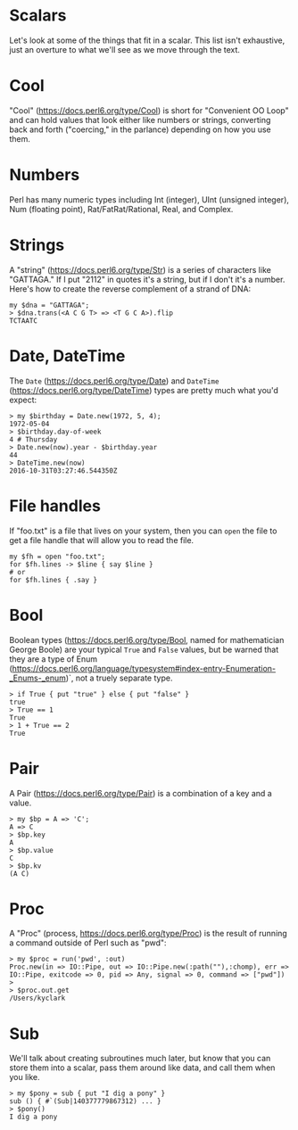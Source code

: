 # Scalars

Let's look at some of the things that fit in a scalar.  This list isn't exhaustive, just an overture to what we'll see as we move through the text.

# Cool

"Cool" (https://docs.perl6.org/type/Cool) is short for "Convenient OO Loop" and can hold values that look either like numbers or strings, converting back and forth ("coercing," in the parlance) depending on how you use them.

# Numbers

Perl has many numeric types including Int (integer), UInt (unsigned integer), Num (floating point), Rat/FatRat/Rational, Real, and Complex.

# Strings

A "string" (https://docs.perl6.org/type/Str) is a series of characters like "GATTAGA."  If I put "2112" in quotes it's a string, but if I don't it's a number.  Here's how to create the reverse complement of a strand of DNA:

```
my $dna = "GATTAGA";
> $dna.trans(<A C G T> => <T G C A>).flip
TCTAATC
```

# Date, DateTime

The ```Date``` (https://docs.perl6.org/type/Date) and ```DateTime``` (https://docs.perl6.org/type/DateTime) types are pretty much what you'd expect:

```
> my $birthday = Date.new(1972, 5, 4);
1972-05-04
> $birthday.day-of-week
4 # Thursday
> Date.new(now).year - $birthday.year
44
> DateTime.new(now)
2016-10-31T03:27:46.544350Z
```

# File handles

If "foo.txt" is a file that lives on your system, then you can ```open``` the file to get a file handle that will allow you to read the file.

```
my $fh = open "foo.txt";
for $fh.lines -> $line { say $line }
# or
for $fh.lines { .say }
```

# Bool

Boolean types (https://docs.perl6.org/type/Bool, named for mathematician George Boole) are your typical ```True``` and ```False``` values, but be warned that they are a type of Enum (<https://docs.perl6.org/language/typesystem#index-entry-Enumeration-_Enums-_enum>)`, not a truely separate type.

```
> if True { put "true" } else { put "false" }
true
> True == 1
True
> 1 + True == 2
True
```

# Pair

A Pair (https://docs.perl6.org/type/Pair) is a combination of a key and a value.

```
> my $bp = A => 'C';
A => C
> $bp.key
A
> $bp.value
C
> $bp.kv
(A C)
```

# Proc

A "Proc" (process, https://docs.perl6.org/type/Proc) is the result of running a command outside of Perl such as "pwd":

```
> my $proc = run('pwd', :out)
Proc.new(in => IO::Pipe, out => IO::Pipe.new(:path(""),:chomp), err => IO::Pipe, exitcode => 0, pid => Any, signal => 0, command => ["pwd"])
>
> $proc.out.get
/Users/kyclark
```

# Sub

We'll talk about creating subroutines much later, but know that you can store them into a scalar, pass them around like data, and call them when you like.

```
> my $pony = sub { put "I dig a pony" }
sub () { #`(Sub|140377779867312) ... }
> $pony()
I dig a pony
```
